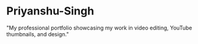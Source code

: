 # Priyanshu-Singh
 "My professional portfolio showcasing my work in video editing, YouTube thumbnails, and design."
